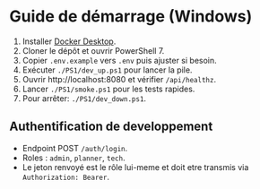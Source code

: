 # Guide de démarrage (Windows)

1. Installer [Docker Desktop](https://www.docker.com/products/docker-desktop).
2. Cloner le dépôt et ouvrir PowerShell 7.
3. Copier `.env.example` vers `.env` puis ajuster si besoin.
4. Exécuter `./PS1/dev_up.ps1` pour lancer la pile.
5. Ouvrir http://localhost:8080 et vérifier `/api/healthz`.
6. Lancer `./PS1/smoke.ps1` pour les tests rapides.
7. Pour arrêter: `./PS1/dev_down.ps1`.

## Authentification de developpement

- Endpoint POST `/auth/login`.
- Roles : `admin`, `planner`, `tech`.
- Le jeton renvoyé est le rôle lui-meme et doit etre transmis via `Authorization: Bearer`.
